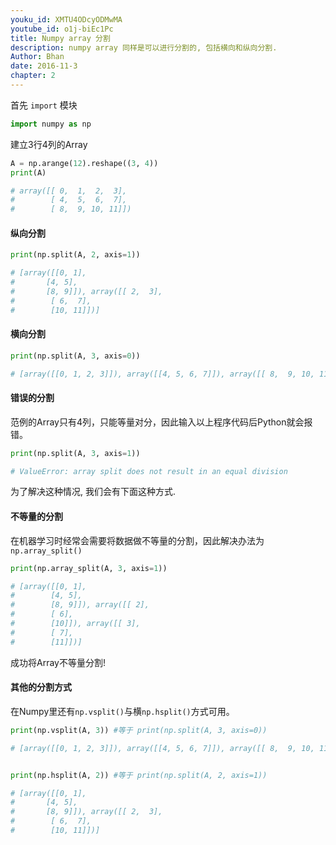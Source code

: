 ```yaml
---
youku_id: XMTU4ODcyODMwMA
youtube_id: o1j-biEc1Pc
title: Numpy array 分割
description: numpy array 同样是可以进行分割的, 包括横向和纵向分割.
Author: Bhan
date: 2016-11-3
chapter: 2
---
```


首先 `import` 模块

```python
import numpy as np
```

建立3行4列的Array

```python
A = np.arange(12).reshape((3, 4))
print(A)

# array([[ 0,  1,  2,  3],
#        [ 4,  5,  6,  7],
#        [ 8,  9, 10, 11]])
```

#### 纵向分割

```python
print(np.split(A, 2, axis=1))

# [array([[0, 1],
#       [4, 5],
#       [8, 9]]), array([[ 2,  3],
#        [ 6,  7],
#        [10, 11]])]
```

#### 横向分割

```python
print(np.split(A, 3, axis=0))

# [array([[0, 1, 2, 3]]), array([[4, 5, 6, 7]]), array([[ 8,  9, 10, 11]])]
```

#### 错误的分割

范例的Array只有4列，只能等量对分，因此输入以上程序代码后Python就会报错。

```python
print(np.split(A, 3, axis=1))

# ValueError: array split does not result in an equal division
```

为了解决这种情况, 我们会有下面这种方式.

#### 不等量的分割

在机器学习时经常会需要将数据做不等量的分割，因此解决办法为`np.array_split()`

```python
print(np.array_split(A, 3, axis=1))

# [array([[0, 1],
#        [4, 5],
#        [8, 9]]), array([[ 2],
#        [ 6],
#        [10]]), array([[ 3],
#        [ 7],
#        [11]])]
```

成功将Array不等量分割!

#### 其他的分割方式

在Numpy里还有`np.vsplit()`与横`np.hsplit()`方式可用。

```python
print(np.vsplit(A, 3)) #等于 print(np.split(A, 3, axis=0))

# [array([[0, 1, 2, 3]]), array([[4, 5, 6, 7]]), array([[ 8,  9, 10, 11]])]


print(np.hsplit(A, 2)) #等于 print(np.split(A, 2, axis=1))

# [array([[0, 1],
#       [4, 5],
#       [8, 9]]), array([[ 2,  3],
#        [ 6,  7],
#        [10, 11]])]
```
